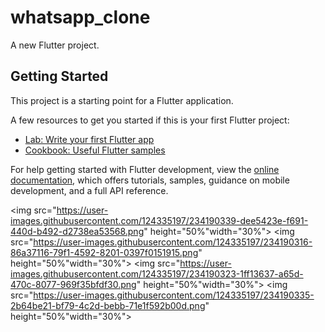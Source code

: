 # whatsapp_clone

A new Flutter project.

## Getting Started

This project is a starting point for a Flutter application.

A few resources to get you started if this is your first Flutter project:

- [Lab: Write your first Flutter app](https://docs.flutter.dev/get-started/codelab)
- [Cookbook: Useful Flutter samples](https://docs.flutter.dev/cookbook)

For help getting started with Flutter development, view the
[online documentation](https://docs.flutter.dev/), which offers tutorials,
samples, guidance on mobile development, and a full API reference.

<p>

<img src="https://user-images.githubusercontent.com/124335197/234190339-dee5423e-f691-440d-b492-d2738ea53568.png" height="50%"width="30%">
<img src="https://user-images.githubusercontent.com/124335197/234190316-86a37116-79f1-4592-8201-0397f0151915.png" height="50%"width="30%">
<img src="https://user-images.githubusercontent.com/124335197/234190323-1ff13637-a65d-470c-8077-969f35bfdf30.png" height="50%"width="30%">
<img src="https://user-images.githubusercontent.com/124335197/234190335-2b64be21-bf79-4c2d-bebb-71e1f592b00d.png" height="50%"width="30%">


</p>
